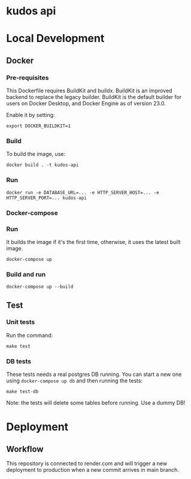 # kudos api

# Local Development

## Docker

### Pre-requisites

This Dockerfile requires BuildKit and buildx. BuildKit is an improved backend to replace the legacy builder. BuildKit is the default builder for users on Docker Desktop, and Docker Engine as of version 23.0.

Enable it by setting:

`export DOCKER_BUILDKIT=1 `

### Build

To build the image, use:

`docker build . -t kudos-api`

### Run

`docker run -e DATABASE_URL=... -e HTTP_SERVER_HOST=... -e HTTP_SERVER_PORT=... kudos-api`

### Docker-compose

### Run

It builds the image if it's the first time, otherwise, it uses the latest built image.

`docker-compose up`

### Build and run

`docker-compose up --build`

## Test

### Unit tests

Run the command:

`make test`

### DB tests

These tests needs a real postgres DB running. You can start a new one using `docker-compose up db` and then running the tests:

`make test-db`

Note: the tests will delete some tables before running. Use a dummy DB!

# Deployment

## Workflow

This repository is connected to render.com and will trigger a new deployment to production when a new commit arrives in main branch.
